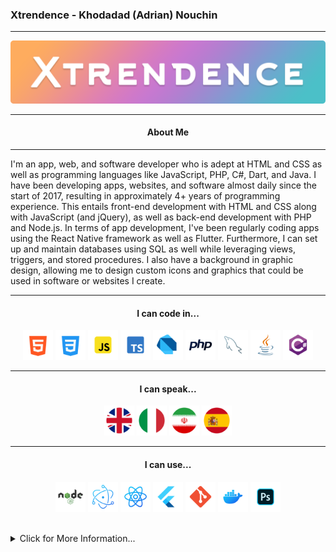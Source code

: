 ### Xtrendence - Khodadad (Adrian) Nouchin
---

<center>
	<img title="Banner" src="./images/banner.png"/>
</center>

<center>

---
#### About Me
---

</center>

I'm an app, web, and software developer who is adept at HTML and CSS as well as programming languages like JavaScript, PHP, C#, Dart, and Java. I have been developing apps, websites, and software almost daily since the start of 2017, resulting in approximately 4+ years of programming experience. This entails front-end development with HTML and CSS along with JavaScript (and jQuery), as well as back-end development with PHP and Node.js. In terms of app development, I've been regularly coding apps using the React Native framework as well as Flutter. Furthermore, I can set up and maintain databases using SQL as well while leveraging views, triggers, and stored procedures. I also have a background in graphic design, allowing me to design custom icons and graphics that could be used in software or websites I create.

---

<center>

#### I can code in...

<p float="left">
	<img title="HTML" src="./images/icons/html.png" width="48"/>
	<img title="CSS" src="./images/icons/css.png" width="48"/>
	<img title="JS" src="./images/icons/js.png" width="48"/>
	<img title="TypeScript" src="./images/icons/ts.png" width="48"/>
	<img title="Dart" src="./images/icons/dart.png" width="48"/>
	<img title="PHP" src="./images/icons/php.png" width="48"/>
	<img title="MySQL" src="./images/icons/mysql.png" width="48"/>
	<img title="Java" src="./images/icons/java.png" width="48"/>
	<img title="C#" src="./images/icons/c-sharp.png" width="48"/>
</p>

---
#### I can speak...

<p float="left">
	<img title="English" src="./images/icons/uk.png" width="48"/>
	<img title="Italian" src="./images/icons/italy.png" width="48"/>
	<img title="Farsi" src="./images/icons/iran.png" width="48"/>
	<img title="Spanish" src="./images/icons/spain.png" width="48"/>
</p>

---
#### I can use...

<p float="left">
	<img title="Node.js" src="./images/icons/nodejs.png" width="48"/>
	<img title="Electron" src="./images/icons/electron.png" width="48"/>
	<img title="React Native" src="./images/icons/react-native.png" width="48"/>
	<img title="Flutter" src="./images/icons/flutter.png" width="48"/>
	<img title="Git" src="./images/icons/git.png" width="48"/>
	<img title="Docker" src="./images/icons/docker.png" width="48"/>
	<img title="Photoshop" src="./images/icons/photoshop.png" width="48"/>
</p>

</center>

<br>

<details>
<summary>Click for More Information...</summary>

<center>

---
#### Skills
---

</center>

► Develop and maintain responsive and SEO-focused websites using HTML, CSS, and JavaScript (including React, TypeScript, and jQuery).

► Develop websites' and web apps' backends using Node.js and PHP.

► Set up, modify and maintain SQL databases, and write stored procedures, create views, and set up triggers.

► Use version control systems like Git to work on and manage small to larger scale projects.

► Set up a network and web server while ensuring that it is secure using Apache or Node.js (this includes any necessary port forwarding and creation of any DDNS records in order to make the server externally accessible, and public facing).

► Develop complex mobile applications for the Android operating system using React Native, Flutter, or Java.

► Develop simple desktop applications using Java or C# (with WinForms or UWP).

► Develop complex desktop applications using Node.js and Electron.

► Utilize and develop RESTful APIs.

► Use Agile methodology when working on projects.

► Work in multicultural teams by knowing four languages including English, Italian, Farsi and Spanish.

► Adapt to new environments and working conditions as required.

► Learn new topics quickly and effectively.

► Develop a system following the software development life cycle.

<center>

---
#### Experience
----

</center>

► Developed a website in a two-man team as part of our work experience that offered revision material for math students.

► Participated and almost got into the finals of the 2018 UK Cybercenturion competition, where we were tasked with identifying, and eliminating any security risks or possible exploits on several machines running both Windows and Linux.

► Worked on a year long university project with five other students on developing a website and mobile app with a MySQL database to store the application's data. The development of the software required utilizing the Scrum framework as part of an Agile methodology. Requirements were gathered from the client, UML diagrams and user stories were written, tasks were assigned as part of sprints, and the final product was presented to the client.

► Worked on and published numerous personal projects that involved the usage of the skills listed above, these projects are viewable on my GitHub page as well as my [portfolio](https://www.xtrendence.dev).
	
</summary>
